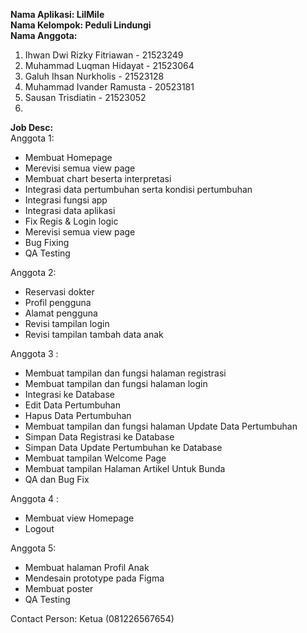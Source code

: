 **Nama Aplikasi: LilMile**  
**Nama Kelompok: Peduli Lindungi**  
**Nama Anggota:**  
1) Ihwan Dwi Rizky Fitriawan - 21523249  
2) Muhammad Luqman Hidayat - 21523064 
3) Galuh Ihsan Nurkholis - 21523128
4) Muhammad Ivander Ramusta - 20523181
5) Sausan Trisdiatin - 21523052
6)  
  
**Job Desc:**  
Anggota 1:  
- Membuat Homepage
- Merevisi semua view page
- Membuat chart beserta interpretasi
- Integrasi data pertumbuhan serta kondisi pertumbuhan
- Integrasi fungsi app
- Integrasi data aplikasi
- Fix Regis & Login logic
- Merevisi semua view page
- Bug Fixing
- QA Testing
  
Anggota 2:  
- Reservasi dokter
- Profil pengguna
- Alamat pengguna
- Revisi tampilan login
- Revisi tampilan tambah data anak

Anggota 3 : 
- Membuat tampilan dan fungsi halaman registrasi
- Membuat tampilan dan fungsi halaman login
- Integrasi ke Database
- Edit Data Pertumbuhan
- Hapus Data Pertumbuhan
- Membuat tampilan dan fungsi halaman Update Data Pertumbuhan
- Simpan Data Registrasi ke Database
- Simpan Data Update Pertumbuhan ke Database
- Membuat tampilan Welcome Page
- Membuat tampilan Halaman Artikel Untuk Bunda
- QA dan Bug Fix


Anggota 4 :
- Membuat view Homepage
- Logout

Anggota 5:
- Membuat halaman Profil Anak
- Mendesain prototype pada Figma
- Membuat poster
- QA Testing
  
  
Contact Person: Ketua (081226567654)
